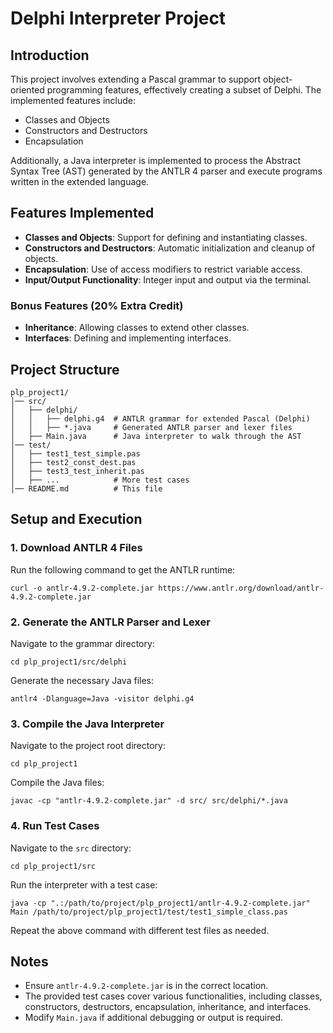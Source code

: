 # Delphi Interpreter Project

## Introduction
This project involves extending a Pascal grammar to support object-oriented programming features, effectively creating a subset of Delphi. The implemented features include:
- Classes and Objects
- Constructors and Destructors
- Encapsulation

Additionally, a Java interpreter is implemented to process the Abstract Syntax Tree (AST) generated by the ANTLR 4 parser and execute programs written in the extended language.

## Features Implemented
- **Classes and Objects**: Support for defining and instantiating classes.
- **Constructors and Destructors**: Automatic initialization and cleanup of objects.
- **Encapsulation**: Use of access modifiers to restrict variable access.
- **Input/Output Functionality**: Integer input and output via the terminal.

### Bonus Features (20% Extra Credit)
- **Inheritance**: Allowing classes to extend other classes.
- **Interfaces**: Defining and implementing interfaces.

## Project Structure
```
plp_project1/
│── src/
│   ├── delphi/
│   │   ├── delphi.g4  # ANTLR grammar for extended Pascal (Delphi)
│   │   ├── *.java     # Generated ANTLR parser and lexer files
│   ├── Main.java      # Java interpreter to walk through the AST
│── test/
│   ├── test1_test_simple.pas
│   ├── test2_const_dest.pas
│   ├── test3_test_inherit.pas
│   ├── ...            # More test cases
│── README.md          # This file
```

## Setup and Execution

### 1. Download ANTLR 4 Files
Run the following command to get the ANTLR runtime:
```
curl -o antlr-4.9.2-complete.jar https://www.antlr.org/download/antlr-4.9.2-complete.jar
```

### 2. Generate the ANTLR Parser and Lexer
Navigate to the grammar directory:
```
cd plp_project1/src/delphi
```
Generate the necessary Java files:
```
antlr4 -Dlanguage=Java -visitor delphi.g4
```

### 3. Compile the Java Interpreter
Navigate to the project root directory:
```
cd plp_project1
```
Compile the Java files:
```
javac -cp "antlr-4.9.2-complete.jar" -d src/ src/delphi/*.java
```

### 4. Run Test Cases
Navigate to the `src` directory:
```
cd plp_project1/src
```
Run the interpreter with a test case:
```
java -cp ".:/path/to/project/plp_project1/antlr-4.9.2-complete.jar" Main /path/to/project/plp_project1/test/test1_simple_class.pas
```

Repeat the above command with different test files as needed.

## Notes
- Ensure `antlr-4.9.2-complete.jar` is in the correct location.
- The provided test cases cover various functionalities, including classes, constructors, destructors, encapsulation, inheritance, and interfaces.
- Modify `Main.java` if additional debugging or output is required.

